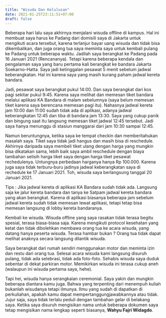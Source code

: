 ```yaml
---
title: "Wisuda Dan Kelulusan"
date: 2021-01-25T23:11:51+07:00
draft: false
---
```


Beberapa hari lalu saya akhirnya menjalani wisuda offline di kampus. Hal ini membuat saya harus ke Padang dari domisili saya di Jakarta untuk mengikuti acara tersebut, karena terlanjur bayar uang wisuda dan tidak bisa dikembalikan, dan juga orang tua saya meminta saya untuk kembali pulang ke Padang untuk beberapa waktu.
Jadilah saya berangkat ke Padang pada 16 Januari 2021 (Rencananya). Tetapi karena beberapa kendala dan pengalaman saya yang baru pertama kali berangkat ke bandara Jakarta Soekarno-Hatta. Saya jadi ketinggalan pesawat 5 menit sebelum jadwal keberangkatan. Hal ini karena saya yang masih kurang paham jadwal kereta bandara.

Jadi, pesawat saya berangkat pukul 14:00. Dan saya berangkat dari kos pagi sekitar pukul 9:45. Karena saya melihat dan memesan tiket bandara melalui aplikasi KA Bandara di malam sebelumnya (saya belum memesan tiket karena saya berencana memesan pagi itu). Nahasnya jadwal kereta jam 10:00 dan 11:00 sudah tidak ada di aplikasi, adanya jadwal keberangkatan 12:45 dan tiba di bandara jam 13:30. Saya yang cukup panik dan bingung saat itu langsung memesan tiket jadwal 12:45 tersebut. Jadi saya hanya menunggu di stasiun manggarai dari jam 10:30 sampai 12:45.

Namun beruntungnya, ketika saya ke tempat checkin dan memberitahukan masalah saya. Tiket saya tidak jadi hangus dan masih bisa di reschedule. Akhirnya daripada saya membeli tiket ulang dengan harga yang mungkin bisa dikatakan sama, lebih baik saya ambil reschedule dengan biaya tambahan selisih harga tiket saya dengan harga tiket pesawat rechedulenya. Untungnya perbedaan harganya hanya Rp 100.000. Karena juga saya tidak terburu-buru jadinya jadwal keberangkatan saya di rechedule ke 17 Januari 2021. Toh, wisuda saya berlangsung tanggal 20 Januari 2021.

Tips : Jika jadwal kereta di aplikasi KA Bandara sudah tidak ada. Langsung saja ke jalur kereta bandara dan tanya ke Satpam jadwal kereta bandara yang akan berangkat. Karena di aplikasi biasanya beberapa jam sebelum jadwal kereta sudah tidak memesan lewat aplikasi, tetapi tetap bisa memesan langsung di lobby kereta bandaranya.

Kembali ke wisuda. Wisuda offline yang saya rasakan tidak terasa begitu spesial, terasa biasa-biasa saja. Karena mengikuti protocol kesehatan yang ketat dan tidak dibolehkan membawa orang tua ke acara wisuda, yang datang hanya peserta wisuda. Terasa hambar bukan ? Orang tua tidak dapat melihat anaknya secara langsung dilantik wisuda.

Saya berangkat dari rumah sendiri menggunakan motor dan meminta izin dan restu dari orang tua. Selesai acara wisuda kami langsung disuruh pulang, tidak ada selebrasi, tidak ada foto-foto. Sehabis wisuda saya duduk sebentar di dekat parkiran motor. Memikirkan wisuda ini terasa cukup aneh (walaupun ini wisuda pertama saya, hehe).

Tapi hei, wisuda hanya serangkaian ceremonial. Saya yakin dan mungkin beberapa diantara kamu juga. Bahwa yang terpenting dari menempuh kuliah bukanlah wisudanya tetapi ilmunya. Ilmu yang sudah di dapatkan di perkuliahan, apakah kamu dapat mempertanggungjawabkannya atau tidak. Jujur saja, saya tidak terlalu peduli dengan tambahan gelar di belakang saya. Ketika saya disuruh mengisikan nama untuk beberapa dokumen saya tetap mengisikan nama lengkap seperti biasanya, **Wahyu Fajri Widagdo**.


